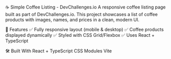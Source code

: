 ☕ Simple Coffee Listing - DevChallenges.io
A responsive coffee listing page built as part of DevChallenges.io. This project showcases a list of coffee products with images, names, and prices in a clean, modern UI.


🎯 Features
✅ Fully responsive layout (mobile & desktop)
✅ Coffee products displayed dynamically
✅ Styled with CSS Grid/Flexbox
✅ Uses React + TypeScript

🛠 Built With
React + TypeScript
CSS Modules 
Vite
